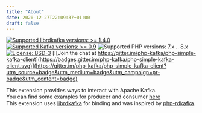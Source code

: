 ```yaml
---
title: "About"
date: 2020-12-27T22:09:37+01:00
draft: false
---
```


[![Supported librdkafka versions: >= 1.4.0](https://img.shields.io/badge/librdkafka-%3E%3D%201.4.0-blue.svg)](https://github.com/edenhill/librdkafka/releases)
[![Supported Kafka versions: >= 0.9](https://img.shields.io/badge/kafka-%3E%3D%200.9-blue.svg)](https://github.com/edenhill/librdkafka/blob/master/INTRODUCTION.md#broker-version-compatibility)
![Supported PHP versions: 7.x .. 8.x](https://img.shields.io/badge/php-7.x%20..%208.x-blue.svg)
[![License: BSD-3](https://img.shields.io/badge/License-BSD--3-green.svg)](https://github.com/php-kafka/php-simple-kafka-client/blob/main/LICENSE)
[![Join the chat at https://gitter.im/php-kafka/php-simple-kafka-client](https://badges.gitter.im/php-kafka/php-simple-kafka-client.svg)](https://gitter.im/php-kafka/php-simple-kafka-client?utm_source=badge&utm_medium=badge&utm_campaign=pr-badge&utm_content=badge)

This extension provides ways to interact with Apache Kafka.  
You can find some examples for producer and consumer [here](https://github.com/php-kafka/php-kafka-examples/tree/main/src/ext-php-simple-kafka-client)  
This extension uses [librdkafka](https://github.com/edenhill/librdkafka) for binding and was inspired by [php-rdkafka](https://github.com/arnaud-lb/php-rdkafka).  
